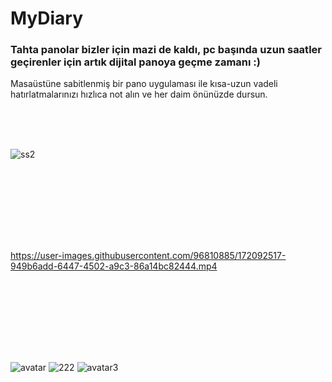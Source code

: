 # MyDiary

### Tahta panolar bizler için mazi de kaldı, pc başında uzun saatler geçirenler için artık dijital panoya geçme zamanı :)
Masaüstüne sabitlenmiş bir pano uygulaması ile kısa-uzun vadeli hatırlatmalarınızı hızlıca not alın ve her daim önünüzde dursun.

<br><br><br>

![ss2](https://user-images.githubusercontent.com/96810885/172093693-3a2b7a48-47c2-403b-84ff-230d0cf589fd.png)


<br><br>
---
<br><br>


https://user-images.githubusercontent.com/96810885/172092517-949b6add-6447-4502-a9c3-86a14bc82444.mp4

<br><br>
---
<br><br>

![avatar](https://user-images.githubusercontent.com/96810885/172093759-ba90b284-6e4b-4742-839c-c440d4d6b000.gif)
![222](https://user-images.githubusercontent.com/96810885/172096790-70fceab0-07bf-4298-9816-1298f3044af3.gif)
![avatar3](https://user-images.githubusercontent.com/96810885/172093877-4dcdb80d-5b2c-4ed3-b657-f38f2b13e707.gif)
